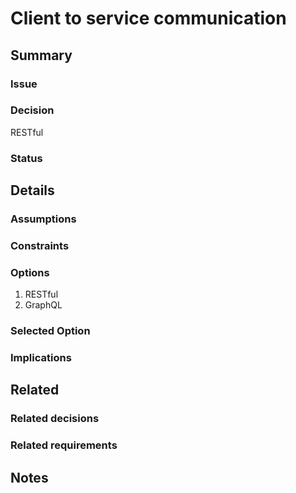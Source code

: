 # Client to service communication

## Summary

### Issue

### Decision
RESTful

### Status

## Details

### Assumptions

### Constraints

### Options
1. RESTful
2. GraphQL

### Selected Option

### Implications

## Related

### Related decisions

### Related requirements

## Notes